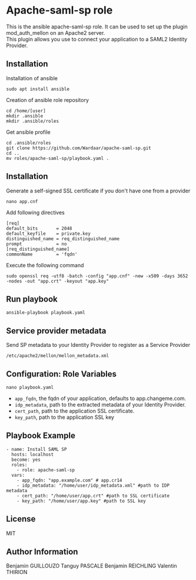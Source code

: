 # Apache-saml-sp role

This is the ansible apache-saml-sp role. It can be used to set up the plugin mod_auth_mellon on an Apache2 server.  
This plugin allows you use to connect your application to a SAML2 Identity Provider. 

## Installation

Installation of ansible

```
sudo apt install ansible 
``` 

Creation of ansible role repository

```
cd /home/[user]
mkdir .ansible
mkdir .ansible/roles
```

Get ansible profile

```
cd .ansible/roles
git clone https://github.com/Wardaar/apache-saml-sp.git
cd ..
mv roles/apache-saml-sp/playbook.yaml .
```

## Installation

Generate a self-signed SSL certificate if you don't have one from a provider

```
nano app.cnf
```
Add following directives
```
[req]
default_bits       = 2048
default_keyfile    = private.key
distinguished_name = req_distinguished_name
prompt             = no
[req_distinguished_name]
commonName         = 'fqdn'
```
Execute the following command	
```
sudo openssl req -utf8 -batch -config "app.cnf" -new -x509 -days 3652 -nodes -out "app.crt" -keyout "app.key"
```

## Run playbook

```
ansible-playbook playbook.yaml
```

## Service provider metadata

Send SP metadata to your Identity Provider to register as a Service Provider
```
/etc/apache2/mellon/mellon_metadata.xml
```

## Configuration: Role Variables

```
nano playbook.yaml
```

* `app_fqdn`, the fqdn of your application, defaults to app.changeme.com.
* `idp_metadata`, path to the extracted metadata of your Identity Provider.
* `cert_path`, path to the application SSL certificate.
* `key_path`, path to the application SSL key

## Playbook Example

```
- name: Install SAML SP
  hosts: localhost
  become: yes
  roles:
    - role: apache-saml-sp
  vars:
    - app_fqdn: "app.example.com" # app.cr14
    - idp_metadata: "/home/user/idp_metadata.xml" #path to IDP metadata
    - cert_path: "/home/user/app.crt" #path to SSL certificate
    - key_path: "/home/user/app.key" #path to SSL key

```

## License 

MIT

## Author Information

Benjamin GUILLOUZO
Tanguy PASCALE
Benjamin REICHLING
Valentin THIRION
